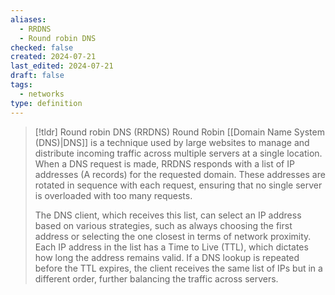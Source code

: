 ```yaml
---
aliases:
  - RRDNS
  - Round robin DNS
checked: false
created: 2024-07-21
last_edited: 2024-07-21
draft: false
tags:
  - networks
type: definition
---
```

>[!tldr] Round robin DNS (RRDNS)
>Round Robin [[Domain Name System (DNS)|DNS]] is a technique used by large websites to manage and distribute incoming traffic across multiple servers at a single location. When a DNS request is made, RRDNS responds with a list of IP addresses (A records) for the requested domain. These addresses are rotated in sequence with each request, ensuring that no single server is overloaded with too many requests.
>
>The DNS client, which receives this list, can select an IP address based on various strategies, such as always choosing the first address or selecting the one closest in terms of network proximity. Each IP address in the list has a Time to Live (TTL), which dictates how long the address remains valid. If a DNS lookup is repeated before the TTL expires, the client receives the same list of IPs but in a different order, further balancing the traffic across servers.

